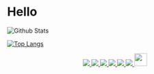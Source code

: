 # Hello 

![Github Stats](https://github-readme-stats.vercel.app/api?username=imjuanleonard&count_private=true&show_icons=true&theme=vue)

[![Top Langs](https://github-readme-stats.vercel.app/api/top-langs/?username=imjuanleonard&layout=compact&hide=javascript,html)](https://github.com/anuraghazra/github-readme-stats)


<p align="center">
  <a href= "https://www.linkedin.com/in/imjuanleonard/">
    <img src="https://img.icons8.com/material-outlined/30/000000/linkedin.png"/>
  </a>
  <a href= "https://twitter.com/imjuanleonard">
    <img src="https://img.icons8.com/material-outlined/30/000000/twitter.png"/>
  </a>
  <a href= "https://imjuanleonard.com">
    <img src="https://img.icons8.com/material-outlined/30/000000/geography.png"/>
  </a>
  <a href="https://www.buymeacoffee.com/imjuanleonard">
    <img src="https://img.icons8.com/material-outlined/30/000000/cafe.png"/>
  </a>
  <a href="mailto:imjuanleonard@impacteam.org">
    <img src="https://img.icons8.com/ios-glyphs/30/000000/physics.png"/>
  </a>
  <a href="https://medium.com/@imjuanleonard">
    <img src="https://img.icons8.com/ios-filled/30/000000/medium-new.png"/>
  </a>
  <a href="https://stackoverflow.com/users/6228750/imjuanleonard">
    <img src="https://cdn.jsdelivr.net/npm/simple-icons@3.0.1/icons/stackoverflow.svg" height="30px" width="30px" />
  </a>
</p>
